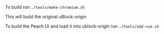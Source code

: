 To build run `./tools/make-chromium.sh`

This will build the original uBlock-origin

To build the Peach UI and load it into ublock-origin run `./tools/add-vue.sh`
